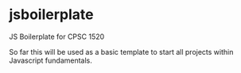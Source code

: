 # jsboilerplate
JS Boilerplate for CPSC 1520

So far this will be used as a basic template to start all projects within Javascript fundamentals.
